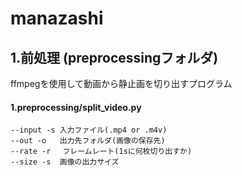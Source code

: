 # manazashi

## 1.前処理 (preprocessingフォルダ)
ffmpegを使用して動画から静止画を切り出すプログラム
#### 1.preprocessing/split_video.py
```
--input -s 入力ファイル(.mp4 or .m4v)
--out -o   出力先フォルダ(画像の保存先)
--rate -r　 フレームレート(1sに何枚切り出すか)    
--size -s  画像の出力サイズ
```